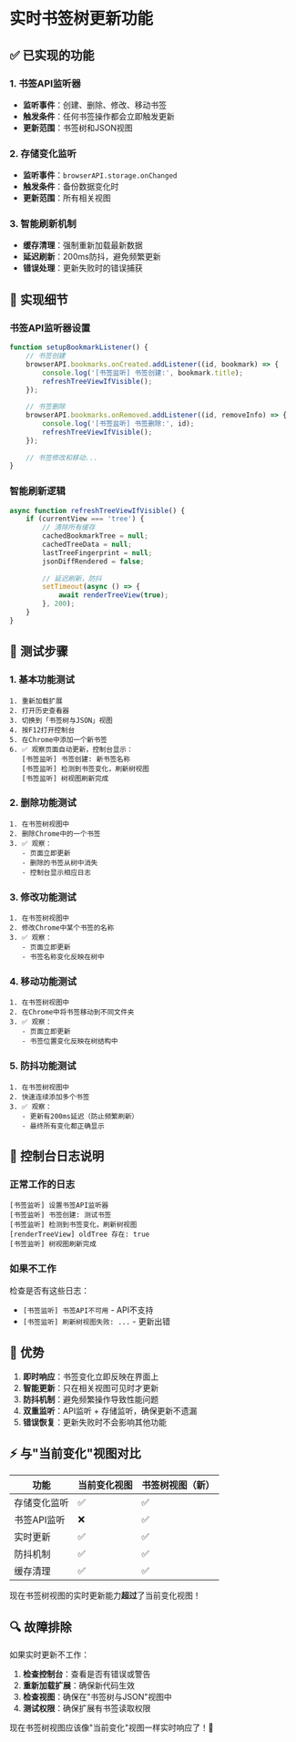 # 实时书签树更新功能

## ✅ 已实现的功能

### 1. 书签API监听器
- **监听事件**：创建、删除、修改、移动书签
- **触发条件**：任何书签操作都会立即触发更新
- **更新范围**：书签树和JSON视图

### 2. 存储变化监听
- **监听事件**：`browserAPI.storage.onChanged`
- **触发条件**：备份数据变化时
- **更新范围**：所有相关视图

### 3. 智能刷新机制
- **缓存清理**：强制重新加载最新数据
- **延迟刷新**：200ms防抖，避免频繁更新
- **错误处理**：更新失败时的错误捕获

## 🔧 实现细节

### 书签API监听器设置
```javascript
function setupBookmarkListener() {
    // 书签创建
    browserAPI.bookmarks.onCreated.addListener((id, bookmark) => {
        console.log('[书签监听] 书签创建:', bookmark.title);
        refreshTreeViewIfVisible();
    });
    
    // 书签删除
    browserAPI.bookmarks.onRemoved.addListener((id, removeInfo) => {
        console.log('[书签监听] 书签删除:', id);
        refreshTreeViewIfVisible();
    });
    
    // 书签修改和移动...
}
```

### 智能刷新逻辑
```javascript
async function refreshTreeViewIfVisible() {
    if (currentView === 'tree') {
        // 清除所有缓存
        cachedBookmarkTree = null;
        cachedTreeData = null;
        lastTreeFingerprint = null;
        jsonDiffRendered = false;
        
        // 延迟刷新，防抖
        setTimeout(async () => {
            await renderTreeView(true);
        }, 200);
    }
}
```

## 🧪 测试步骤

### 1. 基本功能测试
```
1. 重新加载扩展
2. 打开历史查看器
3. 切换到「书签树与JSON」视图
4. 按F12打开控制台
5. 在Chrome中添加一个新书签
6. ✅ 观察页面自动更新，控制台显示：
   [书签监听] 书签创建: 新书签名称
   [书签监听] 检测到书签变化，刷新树视图
   [书签监听] 树视图刷新完成
```

### 2. 删除功能测试
```
1. 在书签树视图中
2. 删除Chrome中的一个书签
3. ✅ 观察：
   - 页面立即更新
   - 删除的书签从树中消失
   - 控制台显示相应日志
```

### 3. 修改功能测试
```
1. 在书签树视图中
2. 修改Chrome中某个书签的名称
3. ✅ 观察：
   - 页面立即更新
   - 书签名称变化反映在树中
```

### 4. 移动功能测试
```
1. 在书签树视图中
2. 在Chrome中将书签移动到不同文件夹
3. ✅ 观察：
   - 页面立即更新
   - 书签位置变化反映在树结构中
```

### 5. 防抖功能测试
```
1. 在书签树视图中
2. 快速连续添加多个书签
3. ✅ 观察：
   - 更新有200ms延迟（防止频繁刷新）
   - 最终所有变化都正确显示
```

## 📝 控制台日志说明

### 正常工作的日志
```
[书签监听] 设置书签API监听器
[书签监听] 书签创建: 测试书签
[书签监听] 检测到书签变化，刷新树视图
[renderTreeView] oldTree 存在: true
[书签监听] 树视图刷新完成
```

### 如果不工作
检查是否有这些日志：
- `[书签监听] 书签API不可用` - API不支持
- `[书签监听] 刷新树视图失败: ...` - 更新出错

## 🚀 优势

1. **即时响应**：书签变化立即反映在界面上
2. **智能更新**：只在相关视图可见时才更新
3. **防抖机制**：避免频繁操作导致性能问题
4. **双重监听**：API监听 + 存储监听，确保更新不遗漏
5. **错误恢复**：更新失败时不会影响其他功能

## ⚡ 与"当前变化"视图对比

| 功能 | 当前变化视图 | 书签树视图（新） |
|-----|------------|-----------------|
| 存储变化监听 | ✅ | ✅ |
| 书签API监听 | ❌ | ✅ |
| 实时更新 | ✅ | ✅ |
| 防抖机制 | ✅ | ✅ |
| 缓存清理 | ✅ | ✅ |

现在书签树视图的实时更新能力**超过**了当前变化视图！

## 🔍 故障排除

如果实时更新不工作：

1. **检查控制台**：查看是否有错误或警告
2. **重新加载扩展**：确保新代码生效
3. **检查视图**：确保在"书签树与JSON"视图中
4. **测试权限**：确保扩展有书签读取权限

现在书签树视图应该像"当前变化"视图一样实时响应了！🎉
